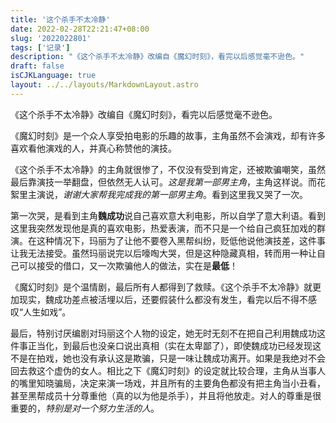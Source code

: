 ```yaml
---
title: '这个杀手不太冷静'
date: 2022-02-28T22:21:47+08:00
slug: '2022022801'
tags: ['记录']
description: "《这个杀手不太冷静》改编自《魔幻时刻》，看完以后感觉毫不逊色。"
draft: false
isCJKLanguage: true
layout: ../../layouts/MarkdownLayout.astro
---
```


《这个杀手不太冷静》改编自《魔幻时刻》，看完以后感觉毫不逊色。

《魔幻时刻》是一个众人享受拍电影的乐趣的故事，主角虽然不会演戏，却有许多喜欢看他演戏的人，并真心称赞他的演技。

《这个杀手不太冷静》的主角就很惨了，不仅没有受到肯定，还被欺骗嘲笑，虽然最后靠演技一举翻盘，但依然无人认可。*这是我第一部男主角*，主角这样说。而花絮里主演说，*谢谢大家帮我完成我的第一部男主角*。看到这里我又哭了一次。

第一次哭，是看到主角**魏成功**说自己喜欢意大利电影，所以自学了意大利语。看到这里我突然发现他是真的喜欢电影，热爱表演，而不只是一个给自己疯狂加戏的群演。在这种情况下，玛丽为了让他不要卷入黑帮纠纷，贬低他说他演技差，这件事让我无法接受。虽然玛丽说完以后嚎啕大哭，但是这种隐藏真相，转而用一种让自己可以接受的借口，又一次欺骗他人的做法，实在是**最低**！

《魔幻时刻》是个温情剧，最后所有人都得到了救赎。《这个杀手不太冷静》就更加现实，魏成功差点被活埋以后，还要假装什么都没有发生，看完以后不得不感叹“人生如戏”。

最后，特别讨厌编剧对玛丽这个人物的设定，她无时无刻不在把自己利用魏成功这件事正当化，到最后也没亲口说出真相（实在太卑鄙了），即使魏成功已经发现这不是在拍戏，她也没有承认这是欺骗，只是一味让魏成功离开。如果是我绝对不会回去救这个虚伪的女人。相比之下《魔幻时刻》的设定就比较合理，主角从当事人的嘴里知晓骗局，决定来演一场戏，并且所有的主要角色都没有把主角当小丑看，甚至黑帮成员十分尊重他（真的以为他是杀手），并且将他放走。对人的尊重是很重要的，*特别是对一个努力生活的人*。
